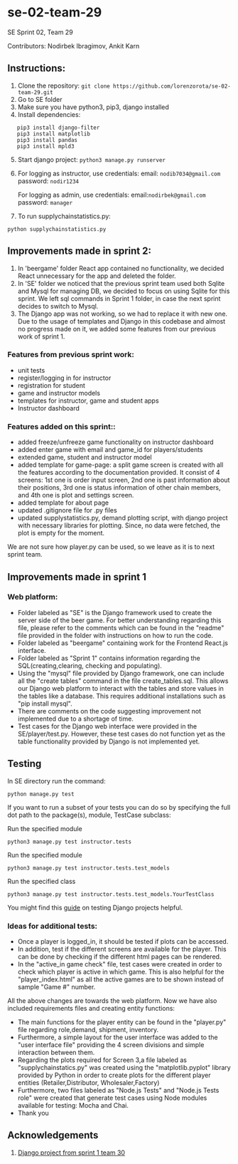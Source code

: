 # se-02-team-29
SE Sprint 02, Team 29

Contributors: Nodirbek Ibragimov, Ankit Karn

## Instructions:
1. Clone the repository:
```git clone https://github.com/lorenzorota/se-02-team-29.git``` 
2. Go to SE folder
3. Make sure you have python3, pip3, django installed
4. Install dependencies:
  ```
     pip3 install django-filter
     pip3 install matplotlib
     pip3 install pandas
     pip3 install mpld3 
 ```
5. Start django project:
```python3 manage.py runserver```
6. For logging as instructor, use credentials: 
   email: ```nodib7034@gmail.com```
   password: ```nodir1234```
   
   For logging as admin, use credentials: 
   email:```nodirbek@gmail.com```
   password: ```manager```
   
7. To run supplychainstatistics.py:
```
python supplychainstatistics.py
```
## Improvements made in sprint 2:

1. In 'beergame' folder React app contained no functionality, we decided React unnecessary for the app and deleted the folder.
2. In 'SE' folder we noticed that the previous sprint team used both Sqlite and Mysql for managing DB, we decided to focus on using Sqlite for this sprint. We left sql commands in Sprint 1 folder, in case the next sprint decides to switch to Mysql. 
3. The Django app was not working, so we had to replace it with new one. Due to the usage of templates and Django in this codebase and almost no progress made on it, we added some features from our previous work of sprint 1.
### Features from previous sprint work:
- unit tests 
- register/logging in for instructor
- registration for student
- game and instructor models
- templates for instructor, game and student apps
- Instructor dashboard
### Features added on this sprint::
- added freeze/unfreeze game functionality on instructor dashboard
- added enter game with email and game_id for players/students
- extended game, student and instructor model 
- added template for game-page: a split game screen is created with all the features according to the documentation provided. It consist of 4 screens: 1st one is order input screen, 2nd one is past information about their positions, 3rd one is status information of other chain members, and 4th one is plot and settings screen. 
- added template for about page
- updated .gitignore file for .py files
- updated supplystatistics.py, demand plotting script, with django project with necessary libraries for plotting. Since, no data were fetched, the plot is empty for the moment.


We are not sure how player.py can be used, so we leave as it is to next sprint team.

## Improvements made in sprint 1
### Web platform:
- Folder labeled as "SE" is the Django framework used to create the server side of the beer game. For better understanding regarding this file, please refer to the comments which can be found in the "readme" file provided in the folder with instructions on how to run the code. 
- Folder labeled as "beergame" containing work for the Frontend React.js interface.
- Folder labeled as "Sprint 1" contains information regarding the SQL(creating,clearing, checking and populating).
- Using the "mysql" file provided by Django framework, one can include all the "create tables" command in the file create_tables.sql. This allows our Django web platform to interact with the tables and store values in the tables like a database. This requires additional installations such as "pip install mysql".
- There are comments on the code suggesting improvement not implemented due to a shortage of time.
- Test cases for the Django web interface were provided in the SE/player/test.py. However, these test cases do not function yet as the table functionality provided by Django is not implemented yet.

## Testing
In SE directory run the command:  
```
python manage.py test
```
If you want to run a subset of your tests you can do so by specifying the full dot path to the package(s), module, TestCase subclass:

Run the specified module
```
python3 manage.py test instructor.tests
```
Run the specified module
```
python3 manage.py test instructor.tests.test_models
```
Run the specified class
```
python3 manage.py test instructor.tests.test_models.YourTestClass
```
You might find this [guide](https://developer.mozilla.org/en-US/docs/Learn/Server-side/Django/Testing) on testing Django projects helpful.

### Ideas for additional tests:
- Once a player is logged_in, it should be tested if plots can be accessed. 
- In addition, test if the different screens are available for the player. This can be done by checking if the different html pages can be rendered.
- In the "active_in game check" file, test cases were created in order to check which player is active in which game. This is also helpful for the "player_index.html" as all the active games are to be shown instead of sample "Game #" number.

All the above changes are towards the web platform. Now we have also included requirements files and creating entity functions:
- The main functions for the player entity can be found in the "player.py" file regarding role,demand, shipment, inventory.
- Furthermore, a simple layout for the user interface was added to the "user interface file" providing the 4 screen divisions and simple interaction between them.
- Regarding the plots required for Screen 3,a file labeled as "supplychainstatics.py" was created using the "matplotlib.pyplot" library provided by Python in order to create plots for the different player entities (Retailer,Distributor, Wholesaler,Factory)
- Furthermore, two files labeled as "Node.js Tests" and "Node.js Tests role" were created that generate test cases using Node modules available for testing: Mocha and Chai.
- Thank you

## Acknowledgements
1. [Django project from sprint 1 team 30](https://github.com/lorenzorota/se-01-team-30)

